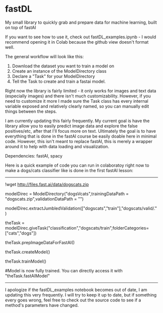 # fastDL
My small library to quickly grab and prepare data for machine learning, built on top of fastAI

If you want to see how to use it, check out fastDL_examples.ipynb - I would recommend opening it in Colab because the github view doesn't format well.

The general workflow will look like this:
1) Download the dataset you want to train a model on
2) Create an instance of the ModelDirectory class
3) Declare a "Task" for your ModelDirectory
4) Tell the Task to create and train a fastai model.

Right now the library is fairly limited - it only works for images and text data (especially images) and there isn't much customizability.  However, if you need to customize it more I made sure the Task class has every internal variable exposed and relatively clearly named, so you can manually edit things between the steps.

I am currently updating this fairly frequently.  My current goal is have the library allow you to easily predict image data and explore the false positives/etc, after that I'll focus more on text.  Ultimately the goal is to have everything that is done in the fastAI course be easily doable here in minimal code.  However, this isn't meant to replace fastAI, this is merely a wrapper around it to help with data loading and visualization.

Dependencies: fastAI, spacy

Here is a quick example of code you can run in colaboratoy right now to make a dogs/cats classifier like is done in the first fastAI lesson:

----

!wget http://files.fast.ai/data/dogscats.zip

modelDirec = ModelDirectory("dogsVcats",trainingDataPath = "dogscats.zip",validationDataPath = "")

modelDirec.extractJumbledValidation(["dogscats","train"],"dogscats/valid/.")

theTask = modelDirec.giveTask("classification","dogscats/train",folderCategories=["cats","dogs"])

theTask.prepImageDataForFastAI()

theTask.createModel()

theTask.trainModel()

#Model is now fully trained.  You can directly access it with "theTask.fastAIModel"

-----

I apologize if the fastDL_examples notebook becomes out of date, I am updating this very frequently.  I will try to keep it up to date, but if something every goes wrong, feel free to check out the source code to see if a method's parameters have changed.
